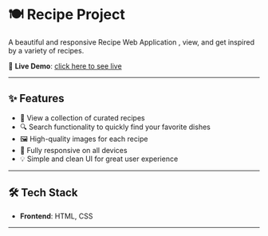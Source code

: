 # 🍽️ Recipe Project

A beautiful and responsive Recipe Web Application , view, and get inspired by a variety of recipes.

🔗 **Live Demo**: [click here to see live](https://recipe-project-gzqd.vercel.app)

---

## ✨ Features

- 🍲 View a collection of curated recipes
- 🔍 Search functionality to quickly find your favorite dishes
- 🖼️ High-quality images for each recipe
- 📱 Fully responsive on all devices
- 💡 Simple and clean UI for great user experience

---

## 🛠️ Tech Stack

- **Frontend**: HTML, CSS

---





